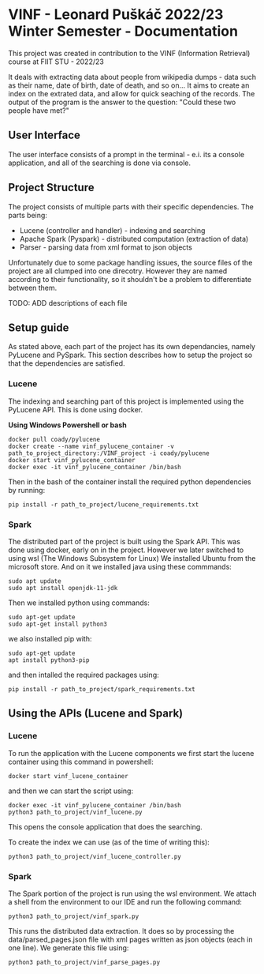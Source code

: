# VINF - Leonard Puškáč 2022/23 Winter Semester - Documentation

This project was created in contribution to the VINF (Information Retrieval) course at FIIT STU - 2022/23

It deals with extracting data about people from wikipedia dumps - data such as their name, date of birth, date of death, and so on...
It aims to create an index on the extrated data, and allow for quick seaching of the records.
The output of the program is the answer to the question: "Could these two people have met?"

## User Interface

The user interface consists of a prompt in the terminal - e.i. its a console application, and all of the searching is done via console.


## Project Structure

The project consists of multiple parts with their specific dependencies.
The parts being: 
  - Lucene (controller and handler) - indexing and searching
  - Apache Spark (Pyspark) - distributed computation (extraction of data)
  - Parser - parsing data from xml format to json objects

Unfortunately due to some package handling issues, the source files of the project are all clumped into one direcotry. However they are named according to their functionality, so it shouldn't be a problem to differentiate between them.

TODO: ADD descriptions of each file
  
## Setup guide

As stated above, each part of the project has its own dependancies, namely PyLucene and PySpark. This section describes how to setup the project so that the dependencies are satisfied.

### Lucene

The indexing and searching part of this project is implemented using the PyLucene API. This is done using docker.

**Using Windows Powershell or bash**
```
docker pull coady/pylucene
docker create --name vinf_pylucene_container -v path_to_project_directory:/VINF_project -i coady/pylucene
docker start vinf_pylucene_container
docker exec -it vinf_pylucene_container /bin/bash
```
Then in the bash of the container install the required python dependencies by running: 

```
pip install -r path_to_project/lucene_requirements.txt
```

### Spark

The distributed part of the project is built using the Spark API.
This was done using docker, early on in the project. However we later switched to using wsl (The Windows Subsystem for Linux)
We installed Ubuntu from the microsoft store. And on it we installed java using these commmands:
```
sudo apt update
sudo apt install openjdk-11-jdk
```
Then we installed python using commands:
```
sudo apt-get update
sudo apt-get install python3
```
we also installed pip with:
```
sudo apt-get update
apt install python3-pip
```
and then intalled the required packages using:
```
pip install -r path_to_project/spark_requirements.txt
```

## Using the APIs (Lucene and Spark)

### Lucene

To run the application with the Lucene components we first start the lucene container using this command in powershell:
```
docker start vinf_lucene_container
```
and then we can start the script using:
```
docker exec -it vinf_pylucene_container /bin/bash
python3 path_to_project/vinf_lucene.py
```
This opens the console application that does the searching.

To create the index we can use (as of the time of writing this):
```
python3 path_to_project/vinf_lucene_controller.py
```

### Spark

The Spark portion of the project is run using the wsl environment. We attach a shell from the environment to our IDE and run the following command:
```
python3 path_to_project/vinf_spark.py
```
This runs the distributed data extraction. It does so by processing the data/parsed_pages.json file with xml pages written as json objects (each in one line).
We generate this file using:
```
python3 path_to_project/vinf_parse_pages.py
```



